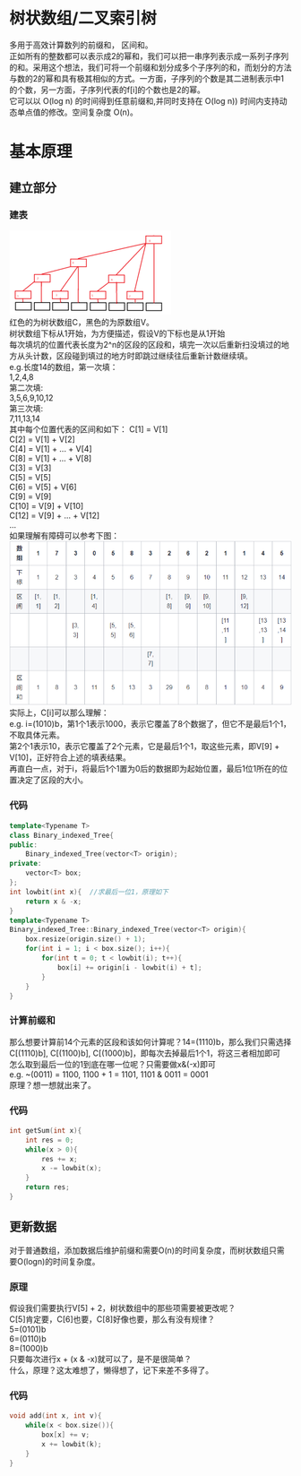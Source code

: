 # 树状数组/二叉索引树
多用于高效计算数列的前缀和， 区间和。<br>
正如所有的整数都可以表示成2的幂和，我们可以把一串序列表示成一系列子序列的和。采用这个想法，我们可将一个前缀和划分成多个子序列的和，而划分的方法与数的2的幂和具有极其相似的方式。一方面，子序列的个数是其二进制表示中1的个数，另一方面，子序列代表的f[i]的个数也是2的幂。<br>
它可以以 O(log n) 的时间得到任意前缀和,并同时支持在 O(log n)) 时间内支持动态单点值的修改。空间复杂度 O(n)。
# 基本原理
## 建立部分
### 建表
![binary indexed tree](../img/Binary_Indexed_Tree.png)<br>
红色的为树状数组C，黑色的为原数组V。<br>
树状数组下标从1开始，为方便描述，假设V的下标也是从1开始<br>
每次填坑的位置代表长度为2^n的区段的区段和，填完一次以后重新扫没填过的地方从头计数，区段碰到填过的地方时即跳过继续往后重新计数继续填。<br>
e.g.长度14的数组，第一次填：<br>
1,2,4,8<br>
第二次填:<br>
3,5,6,9,10,12<br>
第三次填:<br>
7,11,13,14<br>
其中每个位置代表的区间和如下：
C[1] = V[1]  
C[2] = V[1] + V[2]  
C[4] = V[1] + ... + V[4]  
C[8] = V[1] + ... + V[8]  
C[3] = V[3]  
C[5] = V[5]  
C[6] = V[5] + V[6]  
C[9] = V[9]  
C[10] = V[9] + V[10]  
C[12] = V[9] + ... + V[12]  
...  
如果理解有障碍可以参考下图：<br>
![参考表格](../img/BIT_table.png)<br>
实际上，C[i]可以那么理解：<br>
e.g. i=(1010)b，第1个1表示1000，表示它覆盖了8个数据了，但它不是最后1个1，不取具体元素。<br>
第2个1表示10，表示它覆盖了2个元素，它是最后1个1，取这些元素，即V[9] + V[10]，正好符合上述的填表结果。<br>
再直白一点，对于i，将最后1个1置为0后的数据即为起始位置，最后1位1所在的位置决定了区段的大小。<br>
### 代码
```cpp
template<Typename T>
class Binary_indexed_Tree{
public:
    Binary_indexed_Tree(vector<T> origin);
private:
    vector<T> box;
};
int lowbit(int x){  //求最后一位1，原理如下
    return x & -x;
}
template<Typename T>
Binary_indexed_Tree::Binary_indexed_Tree(vector<T> origin){
    box.resize(origin.size() + 1);
    for(int i = 1; i < box.size(); i++){
        for(int t = 0; t < lowbit(i); t++){
            box[i] += origin[i - lowbit(i) + t];
        }
    }
}
```
### 计算前缀和
那么想要计算前14个元素的区段和该如何计算呢？14=(1110)b，那么我们只需选择C[(1110)b], C[(1100)b], C[(1000)b]，即每次去掉最后1个1，将这三者相加即可<br>
怎么取到最后一位的1到底在哪一位呢？只需要做x&(-x)即可<br>
e.g. ~(0011) = 1100, 1100 + 1 = 1101, 1101 & 0011 = 0001<br>
原理？想一想就出来了。<br>
### 代码
```cpp
int getSum(int x){
    int res = 0;
    while(x > 0){
        res += x;
        x -= lowbit(x);
    }
    return res;
}
```
## 更新数据
对于普通数组，添加数据后维护前缀和需要O(n)的时间复杂度，而树状数组只需要O(logn)的时间复杂度。
### 原理
假设我们需要执行V[5] + 2，树状数组中的那些项需要被更改呢？<br>
C[5]肯定要，C[6]也要，C[8]好像也要，那么有没有规律？<br>
5=(0101)b  
6=(0110)b  
8=(1000)b  
只要每次进行x + (x & -x)就可以了，是不是很简单？<br>
什么，原理？这太难想了，懒得想了，记下来差不多得了。
### 代码
```cpp
void add(int x, int v){
    while(x < box.size()){
        box[x] += v;
        x += lowbit(k);
    }
}
```